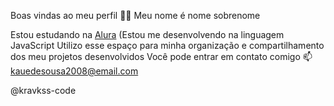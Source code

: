 Boas vindas ao meu perfil 💙💙
Meu nome é nome sobrenome

Estou estudando na [Alura](https://www.alura.com.br/)
 (Estou me desenvolvendo na linguagem JavaScript
Utilizo esse espaço para minha organização e compartilhamento dos meu projetos desenvolvidos
Você pode entrar em contato comigo 📫
kauedesousa2008@email.com

@kravkss-code
